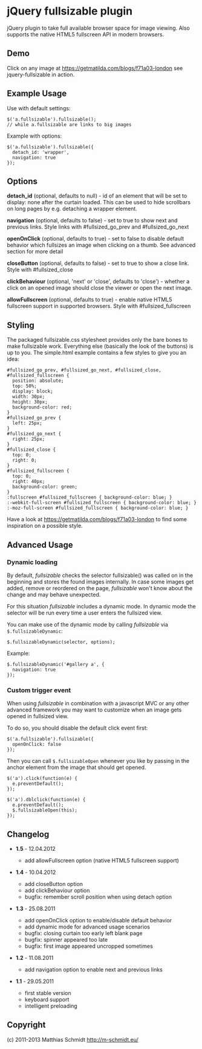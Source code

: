 # jQuery fullsizable plugin
jQuery plugin to take full available browser space for image viewing. Also supports the native HTML5 fullscreen API in
modern browsers.


## Demo

Click on any image at <https://getmatilda.com/blogs/f71a03-london> see jquery-fullsizable in action.


## Example Usage
Use with default settings:

    $('a.fullsizable').fullsizable();
    // while a.fullsizable are links to big images

Example with options:

    $('a.fullsizable').fullsizable({
      detach_id: 'wrapper',
      navigation: true
    });


## Options
**detach_id** (optional, defaults to null) - id of an element that will be set to display: none after the curtain loaded.
This can be used to hide scrollbars on long pages by e.g. detaching a wrapper element.

**navigation** (optional, defaults to false) - set to true to show next and previous links.
Style links with #fullsized\_go\_prev and #fullsized\_go\_next

**openOnClick** (optional, defaults to true) - set to false to disable default behavior which fullsizes an image when clicking on a thumb.
See advanced section for more detail

**closeButton** (optional, defaults to false) - set to true to show a close link.
Style with #fullsized\_close

**clickBehaviour** (optional, 'next' or 'close', defaults to 'close') - whether a click on an opened image should close the viewer or open the next image.

**allowFullscreen** (optional, defaults to true) - enable native HTML5 fullscreen support in supported browsers.
Style with #fullsized\_fullscreen


## Styling
The packaged fullsizable.css stylesheet provides only the bare bones to make fullsizable work. Everything
else (basically the look of the buttons) is up to you. The simple.html example contains a few styles to give you an idea:

    #fullsized_go_prev, #fullsized_go_next, #fullsized_close, #fullsized_fullscreen {
      position: absolute;
      top: 50%;
      display: block;
      width: 30px;
      height: 30px;
      background-color: red;
    }
    #fullsized_go_prev {
      left: 25px;
    }
    #fullsized_go_next {
      right: 25px;
    }
    #fullsized_close {
      top: 0;
      right: 0;
    }
    #fullsized_fullscreen {
      top: 0;
      right: 40px;
      background-color: green;
    }
    :fullscreen #fullsized_fullscreen { background-color: blue; }
    :-webkit-full-screen #fullsized_fullscreen { background-color: blue; }
    :-moz-full-screen #fullsized_fullscreen { background-color: blue; }

Have a look at <https://getmatilda.com/blogs/f71a03-london> to find some inspiration on a possible style.


## Advanced Usage

### Dynamic loading
By default, *fullsizable* checks the selector fullsizable() was called on in the beginning and stores the
found images internally. In case some images get added, remove or reordered on the page, *fullsizable*
won't know about the change and may behave unexpected.

For this situation *fullsizable* includes a dynamic mode. In dynamic mode the selector will be run every
time a user enters the fullsized view.

You can make use of the dynamic mode by calling *fullsizable* via `$.fullsizableDynamic`:

    $.fullsizableDynamic(selector, options);

Example:

    $.fullsizableDynamic('#gallery a', {
      navigation: true
    });

### Custom trigger event
When using *fullsizable* in combination with a javascript MVC or any other advanced framework you may want
to customize when an image gets opened in fullsized view.

To do so, you should disable the default click event first:

    $('a.fullsizable').fullsizable({
      openOnClick: false
    });

Then you can call `$.fullsizableOpen` whenever you like by passing in the anchor element from the image
that should get opened.

    $('a').click(function(e) {
      e.preventDefault();
    });

    $('a').dblclick(function(e) {
      e.preventDefault();
      $.fullsizableOpen(this);
    });


## Changelog
* **1.5** - 12.04.2012
  * add allowFullscreen option (native HTML5 fullscreen support)

* **1.4** - 10.04.2012
  * add closeButton option
  * add clickBehaviour option
  * bugfix: remember scroll position when using detach option

* **1.3** - 25.08.2011
  * add openOnClick option to enable/disable default behavior
  * add dynamic mode for advanced usage scenarios
  * bugfix: closing curtain too early left blank page
  * bugfix: spinner appeared too late
  * bugfix: first image appeared uncropped sometimes

* **1.2** - 11.08.2011
  * add navigation option to enable next and previous links

* **1.1** - 29.05.2011
  * first stable version
  * keyboard support
  * intelligent preloading


## Copyright
(c) 2011-2013 Matthias Schmidt <http://m-schmidt.eu/>

